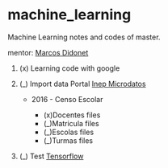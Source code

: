 # machine_learning
Machine Learning notes and codes of master. 


mentor: [Marcos Didonet](http://web.inf.ufpr.br/didonet)

1. (x) Learning code with google 
2. (_) Import data Portal [Inep Microdatos](http://portal.inep.gov.br/microdados)

    - 2016 - Censo Escolar
    
        - (x)Docentes files
        - (_)Matricula files
        - (_)Escolas files
        - (_)Turmas files

3. (_) Test [Tensorflow](https://www.tensorflow.org/)



